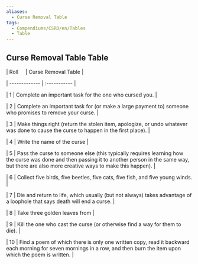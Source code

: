 ```yaml
---
aliases:
  - Curse Removal Table
tags:
  - Compendiums/CSRD/en/Tables
  - Table
---
```

  
## Curse Removal Table Table  
|  Roll &nbsp; &nbsp; | Curse Removal Table  |  
| ------------- | :----------- |  
| 1 | Complete an important task for the one who cursed you. |  
| 2 | Complete an important task for (or make a large payment to) someone who promises to remove your curse. |  
| 3 | Make things right (return the stolen item, apologize, or undo whatever was done to cause the curse to happen in the first place). |  
| 4 | Write the name of the curse |  
| 5 | Pass the curse to someone else (this typically requires learning how the curse was done and then passing it to another person in the same way, but there are also more creative ways to make this happen). |  
| 6 | Collect five birds, five beetles, five cats, five fish, and five young winds. |  
| 7 | Die and return to life, which usually (but not always) takes advantage of a loophole that says death will end a curse. |  
| 8 | Take three golden leaves from |  
| 9 | Kill the one who cast the curse (or otherwise find a way for them to die). |  
| 10 | Find a poem of which there is only one written copy, read it backward each morning for seven mornings in a row, and then burn the item upon which the poem is written. |